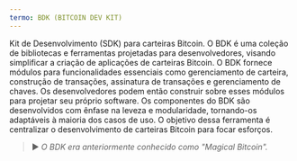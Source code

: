```yaml
---
termo: BDK (BITCOIN DEV KIT)
---
```


Kit de Desenvolvimento (SDK) para carteiras Bitcoin. O BDK é uma coleção de bibliotecas e ferramentas projetadas para desenvolvedores, visando simplificar a criação de aplicações de carteiras Bitcoin. O BDK fornece módulos para funcionalidades essenciais como gerenciamento de carteira, construção de transações, assinatura de transações e gerenciamento de chaves. Os desenvolvedores podem então construir sobre esses módulos para projetar seu próprio software. Os componentes do BDK são desenvolvidos com ênfase na leveza e modularidade, tornando-os adaptáveis à maioria dos casos de uso. O objetivo dessa ferramenta é centralizar o desenvolvimento de carteiras Bitcoin para focar esforços.

> ► *O BDK era anteriormente conhecido como "Magical Bitcoin".*